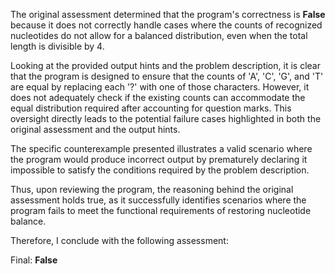 The original assessment determined that the program's correctness is **False** because it does not correctly handle cases where the counts of recognized nucleotides do not allow for a balanced distribution, even when the total length is divisible by 4. 

Looking at the provided output hints and the problem description, it is clear that the program is designed to ensure that the counts of 'A', 'C', 'G', and 'T' are equal by replacing each '?' with one of those characters. However, it does not adequately check if the existing counts can accommodate the equal distribution required after accounting for question marks. This oversight directly leads to the potential failure cases highlighted in both the original assessment and the output hints.

The specific counterexample presented illustrates a valid scenario where the program would produce incorrect output by prematurely declaring it impossible to satisfy the conditions required by the problem description.

Thus, upon reviewing the program, the reasoning behind the original assessment holds true, as it successfully identifies scenarios where the program fails to meet the functional requirements of restoring nucleotide balance.

Therefore, I conclude with the following assessment:

Final: **False**